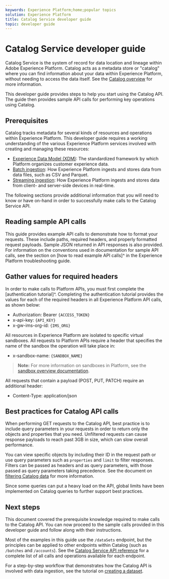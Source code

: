 ```yaml
---
keywords: Experience Platform;home;popular topics
solution: Experience Platform
title: Catalog Service developer guide
topic: developer guide
---
```


# Catalog Service developer guide

Catalog Service is the system of record for data location and lineage within Adobe Experience Platform. Catalog acts as a metadata store or "catalog" where you can find information about your data within Experience Platform, without needing to access the data itself. See the [Catalog overview](../home.md) for more information.

This developer guide provides steps to help you start using the Catalog API. The guide then provides sample API calls for performing key operations using Catalog.

## Prerequisites

Catalog tracks metadata for several kinds of resources and operations within Experience Platform. This developer guide requires a working understanding of the various Experience Platform services involved with creating and managing these resources:

* [Experience Data Model (XDM)](../../xdm/home.md): The standardized framework by which Platform organizes customer experience data.
* [Batch ingestion](../../ingestion/batch-ingestion/overview.md): How Experience Platform ingests and stores data from data files, such as CSV and Parquet.
* [Streaming ingestion](../../ingestion/streaming-ingestion/overview.md): How Experience Platform ingests and stores data from client- and server-side devices in real-time.

The following sections provide additional information that you will need to know or have on-hand in order to successfully make calls to the Catalog Service API.

## Reading sample API calls

This guide provides example API calls to demonstrate how to format your requests. These include paths, required headers, and properly formatted request payloads. Sample JSON returned in API responses is also provided. For information on the conventions used in documentation for sample API calls, see the section on [how to read example API calls]^ in the Experience Platform troubleshooting guide.

## Gather values for required headers

In order to make calls to Platform APIs, you must first complete the [authentication tutorial]^. Completing the authentication tutorial provides the values for each of the required headers in all Experience Platform API calls, as shown below:

* Authorization: Bearer `{ACCESS_TOKEN}`
* x-api-key: `{API_KEY}`
* x-gw-ims-org-id: `{IMS_ORG}`

All resources in Experience Platform are isolated to specific virtual sandboxes. All requests to Platform APIs require a header that specifies the name of the sandbox the operation will take place in:

* x-sandbox-name: `{SANDBOX_NAME}`

> **Note:** For more information on sandboxes in Platform, see the [sandbox overview documentation](../../sandboxes/home.md). 

All requests that contain a payload (POST, PUT, PATCH) require an additional header:

* Content-Type: application/json

## Best practices for Catalog API calls

When performing GET requests to the Catalog API, best practice is to include query parameters in your requests in order to return only the objects and properties that you need. Unfiltered requests can cause response payloads to reach past 3GB in size, which can slow overall performance.

You can view specific objects by including their ID in the request path or use query parameters such as `properties` and `limit` to filter responses. Filters can be passed as headers and as query parameters, with those passed as query parameters taking precedence. See the document on [filtering Catalog data](filter-data.md) for more information.

Since some queries can put a heavy load on the API, global limits have been implemented on Catalog queries to further support best practices.

## Next steps

This document covered the prerequisite knowledge required to make calls to the Catalog API. You can now proceed to the sample calls provided in this developer guide and follow along with their instructions.

Most of the examples in this guide use the `/dataSets` endpoint, but the principles can be applied to other endpoints within Catalog (such as `/batches` and `/accounts`). See the [Catalog Service API reference](https://www.adobe.io/apis/experienceplatform/home/api-reference.html#!acpdr/swagger-specs/catalog.yaml) for a complete list of all calls and operations available for each endpoint.

For a step-by-step workflow that demonstrates how the Catalog API is involved with data ingestion, see the tutorial on [creating a dataset](../datasets/create-dataset.md).
